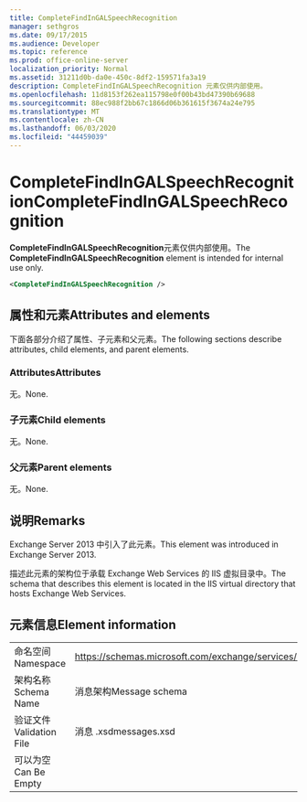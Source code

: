 ```yaml
---
title: CompleteFindInGALSpeechRecognition
manager: sethgros
ms.date: 09/17/2015
ms.audience: Developer
ms.topic: reference
ms.prod: office-online-server
localization_priority: Normal
ms.assetid: 31211d0b-da0e-450c-8df2-159571fa3a19
description: CompleteFindInGALSpeechRecognition 元素仅供内部使用。
ms.openlocfilehash: 11d8153f262ea115798e0f00b43bd47390b69688
ms.sourcegitcommit: 88ec988f2bb67c1866d06b361615f3674a24e795
ms.translationtype: MT
ms.contentlocale: zh-CN
ms.lasthandoff: 06/03/2020
ms.locfileid: "44459039"
---
```

# <a name="completefindingalspeechrecognition"></a><span data-ttu-id="9c0b3-103">CompleteFindInGALSpeechRecognition</span><span class="sxs-lookup"><span data-stu-id="9c0b3-103">CompleteFindInGALSpeechRecognition</span></span>

<span data-ttu-id="9c0b3-104">**CompleteFindInGALSpeechRecognition**元素仅供内部使用。</span><span class="sxs-lookup"><span data-stu-id="9c0b3-104">The **CompleteFindInGALSpeechRecognition** element is intended for internal use only.</span></span> 
  
```XML
<CompleteFindInGALSpeechRecognition />
```

## <a name="attributes-and-elements"></a><span data-ttu-id="9c0b3-105">属性和元素</span><span class="sxs-lookup"><span data-stu-id="9c0b3-105">Attributes and elements</span></span>

<span data-ttu-id="9c0b3-106">下面各部分介绍了属性、子元素和父元素。</span><span class="sxs-lookup"><span data-stu-id="9c0b3-106">The following sections describe attributes, child elements, and parent elements.</span></span>
  
### <a name="attributes"></a><span data-ttu-id="9c0b3-107">Attributes</span><span class="sxs-lookup"><span data-stu-id="9c0b3-107">Attributes</span></span>

<span data-ttu-id="9c0b3-108">无。</span><span class="sxs-lookup"><span data-stu-id="9c0b3-108">None.</span></span>
  
### <a name="child-elements"></a><span data-ttu-id="9c0b3-109">子元素</span><span class="sxs-lookup"><span data-stu-id="9c0b3-109">Child elements</span></span>

<span data-ttu-id="9c0b3-110">无。</span><span class="sxs-lookup"><span data-stu-id="9c0b3-110">None.</span></span>
  
### <a name="parent-elements"></a><span data-ttu-id="9c0b3-111">父元素</span><span class="sxs-lookup"><span data-stu-id="9c0b3-111">Parent elements</span></span>

<span data-ttu-id="9c0b3-112">无。</span><span class="sxs-lookup"><span data-stu-id="9c0b3-112">None.</span></span>
  
## <a name="remarks"></a><span data-ttu-id="9c0b3-113">说明</span><span class="sxs-lookup"><span data-stu-id="9c0b3-113">Remarks</span></span>

<span data-ttu-id="9c0b3-114">Exchange Server 2013 中引入了此元素。</span><span class="sxs-lookup"><span data-stu-id="9c0b3-114">This element was introduced in Exchange Server 2013.</span></span>
  
<span data-ttu-id="9c0b3-115">描述此元素的架构位于承载 Exchange Web Services 的 IIS 虚拟目录中。</span><span class="sxs-lookup"><span data-stu-id="9c0b3-115">The schema that describes this element is located in the IIS virtual directory that hosts Exchange Web Services.</span></span>
  
## <a name="element-information"></a><span data-ttu-id="9c0b3-116">元素信息</span><span class="sxs-lookup"><span data-stu-id="9c0b3-116">Element information</span></span>

|||
|:-----|:-----|
|<span data-ttu-id="9c0b3-117">命名空间</span><span class="sxs-lookup"><span data-stu-id="9c0b3-117">Namespace</span></span>  <br/> |https://schemas.microsoft.com/exchange/services/2006/messages  <br/> |
|<span data-ttu-id="9c0b3-118">架构名称</span><span class="sxs-lookup"><span data-stu-id="9c0b3-118">Schema Name</span></span>  <br/> |<span data-ttu-id="9c0b3-119">消息架构</span><span class="sxs-lookup"><span data-stu-id="9c0b3-119">Message schema</span></span>  <br/> |
|<span data-ttu-id="9c0b3-120">验证文件</span><span class="sxs-lookup"><span data-stu-id="9c0b3-120">Validation File</span></span>  <br/> |<span data-ttu-id="9c0b3-121">消息 .xsd</span><span class="sxs-lookup"><span data-stu-id="9c0b3-121">messages.xsd</span></span>  <br/> |
|<span data-ttu-id="9c0b3-122">可以为空</span><span class="sxs-lookup"><span data-stu-id="9c0b3-122">Can Be Empty</span></span>  <br/> ||
   

